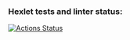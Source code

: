 ### Hexlet tests and linter status:
[![Actions Status](https://github.com/nurlybekmurat/js-react-developer-project-12/actions/workflows/hexlet-check.yml/badge.svg)](https://github.com/nurlybekmurat/js-react-developer-project-12/actions)
